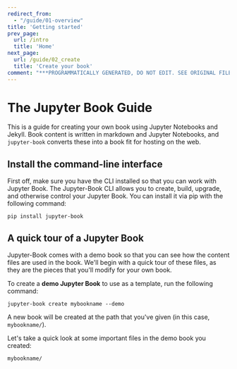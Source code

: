 ```yaml
---
redirect_from:
  - "/guide/01-overview"
title: 'Getting started'
prev_page:
  url: /intro
  title: 'Home'
next_page:
  url: /guide/02_create
  title: 'Create your book'
comment: "***PROGRAMMATICALLY GENERATED, DO NOT EDIT. SEE ORIGINAL FILES IN /content***"
---
```

# The Jupyter Book Guide

This is a guide for creating your own book using
Jupyter Notebooks and Jekyll. Book content is written in markdown and
Jupyter Notebooks, and `jupyter-book` converts these into
a book fit for hosting on the web.

## Install the command-line interface

First off, make sure you have the CLI installed so that you can work with Jupyter Book.
The Jupyter-Book CLI allows you to create, build, upgrade, and otherwise control your
Jupyter Book. You can install it via pip with the following command:

```
pip install jupyter-book
```

## A quick tour of a Jupyter Book

Jupyter-Book comes with a demo book so that you can see how the content files
are used in the book. We'll begin with a quick tour of these files, as they are
the pieces that you'll modify for your own book.

To create a **demo Jupyter Book** to use as a template, run the following command:

```
jupyter-book create mybookname --demo
```

A new book will be created at the path that you've given (in this case, `mybookname/`).

Let's take a quick look at some important files in the demo book you created:

```
mybookname/
